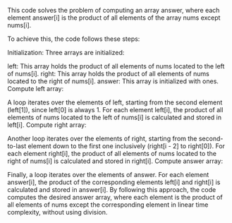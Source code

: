 This code solves the problem of computing an array answer, where each element answer[i] is the product of all elements of the array nums except nums[i].

To achieve this, the code follows these steps:

Initialization: Three arrays are initialized:

left: This array holds the product of all elements of nums located to the left of nums[i].
right: This array holds the product of all elements of nums located to the right of nums[i].
answer: This array is initialized with ones.
Compute left array:

A loop iterates over the elements of left, starting from the second element (left[1]), since left[0] is always 1.
For each element left[i], the product of all elements of nums located to the left of nums[i] is calculated and stored in left[i].
Compute right array:

Another loop iterates over the elements of right, starting from the second-to-last element down to the first one inclusively (right[i - 2] to right[0]).
For each element right[i], the product of all elements of nums located to the right of nums[i] is calculated and stored in right[i].
Compute answer array:

Finally, a loop iterates over the elements of answer.
For each element answer[i], the product of the corresponding elements left[i] and right[i] is calculated and stored in answer[i].
By following this approach, the code computes the desired answer array, where each element is the product of all elements of nums except the corresponding element in linear time complexity, without using division.
